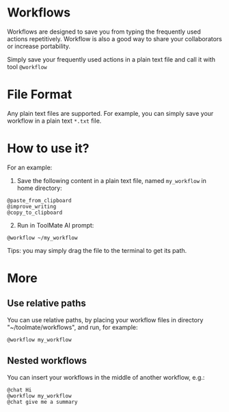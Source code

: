 # Workflows

Workflows are designed to save you from typing the frequently used actions repetitively.  Workflow is also a good way to share your collaborators or increase portability.

Simply save your frequently used actions in a plain text file and call it with tool `@workflow`

# File Format

Any plain text files are supported.  For example, you can simply save your workflow in a plain text `*.txt` file.

# How to use it?

For an example:

1. Save the following content in a plain text file, named `my_workflow` in home directory:

```
@paste_from_clipboard
@improve_writing
@copy_to_clipboard
```

2. Run in ToolMate AI prompt:

```
@workflow ~/my_workflow
```

Tips: you may simply drag the file to the terminal to get its path.

# More

## Use relative paths

You can use relative paths, by placing your workflow files in directory "~/toolmate/workflows", and run, for example:

```
@workflow my_workflow
```

## Nested workflows

You can insert your workflows in the middle of another workflow, e.g.:

```
@chat Hi
@workflow my_workflow
@chat give me a summary
```